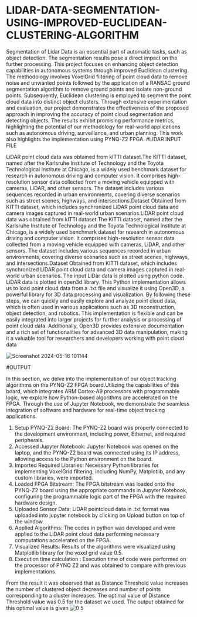# LIDAR-DATA-SEGMENTATION-USING-IMPROVED-EUCLIDEAN-CLUSTERING-ALGORITHM

Segmentation of Lidar Data is an essential part of automatic tasks, such as object detection.
The segmentation results pose a direct impact on the further processing.
This project focuses on enhancing object detection capabilities in autonomous systems
through improved Euclidean clustering. The methodology involves VoxelGrid filtering of
point cloud data to remove noise and unwanted points followed by the application of a
RANSAC ground segmentation algorithm to remove ground points and isolate non-ground
points. Subsequently, Euclidean clustering is employed to segment the point cloud data
into distinct object clusters. Through extensive experimentation and evaluation, our project
demonstrates the effectiveness of the proposed approach in improving the accuracy of point
cloud segmentation and detecting objects. The results exhibit promising performance metrics,
highlighting the potential of our methodology for real-world applications such as autonomous
driving, surveillance, and urban planning.
This work also highlights the implementation using PYNQ-Z2
FPGA.
#LIDAR INPUT FILE

LiDAR point cloud data was obtained from kITTI dataset.The KITTI dataset, named after the
Karlsruhe Institute of Technology and the Toyota Technological Institute at Chicago, is a widely
used benchmark dataset for research in autonomous driving and computer vision. It comprises
high-resolution sensor data collected from a moving vehicle equipped with cameras, LiDAR,
and other sensors. The dataset includes various sequences recorded in urban environments,
covering diverse scenarios such as street scenes, highways, and intersections.Dataset Obtained
from KITTI dataset, which includes synchronized LiDAR point cloud data and camera images
captured in real-world urban scenarios.LiDAR point cloud data was obtained from kITTI dataset.The KITTI dataset, named after the
Karlsruhe Institute of Technology and the Toyota Technological Institute at Chicago, is a widely
used benchmark dataset for research in autonomous driving and computer vision. It comprises
high-resolution sensor data collected from a moving vehicle equipped with cameras, LiDAR,
and other sensors. The dataset includes various sequences recorded in urban environments,
covering diverse scenarios such as street scenes, highways, and intersections.Dataset Obtained
from KITTI dataset, which includes synchronized LiDAR point cloud data and camera images
captured in real-world urban scenarios.
The input LiDar data is plotted using python code. LiDAR data is plotted in open3d library.
This Python implementation allows us to load point cloud data from a .txt file and visualize it
using Open3D, a powerful library for 3D data processing and visualization. By following these
steps, we can quickly and easily explore and analyze point cloud data, which is often used in
various applications such as 3D reconstruction, object detection, and robotics.
This implementation is flexible and can be easily integrated into larger projects for further analysis or processing of point cloud data. Additionally, Open3D provides extensive documentation
and a rich set of functionalities for advanced 3D data manipulation, making it a valuable tool
for researchers and developers working with point cloud data

![Screenshot 2024-05-16 101144](https://github.com/abutha/LIDAR-DATA-SEGMENTATION-USING-IMPROVED-EUCLIDEAN-CLUSTERING-ALGORITHM/assets/75900173/f57a78eb-e20a-44be-b7e1-eb0b4cf140d9)


#OUTPUT

In this section, we delve into the implementation of our object tracking algorithms on
the PYNQ-Z2 FPGA board.Utilizing the capabilities of this board, which integrates ARM
Cortex-A9 processors with programmable logic, we explore how Python-based algorithms are
accelerated on the FPGA. Through the use of Jupyter Notebook, we demonstrate the seamless
integration of software and hardware for real-time object tracking applications.
1. Setup PYNQ-Z2 Board: The PYNQ-Z2 board was properly connected to the development
environment, including power, Ethernet, and required peripherals.
2. Accessed Jupyter Notebook: Jupyter Notebook was opened on the laptop, and the PYNQ-Z2
board was connected using its IP address, allowing access to the Python environment on the
board.
3. Imported Required Libraries: Necessary Python libraries for implementing VoxelGrid
filtering, including NumPy, Matplotlib, and any custom libraries, were imported.
4. Loaded FPGA Bitstream: The FPGA bitstream was loaded onto the PYNQ-Z2 board using
the appropriate commands in Jupyter Notebook, configuring the programmable logic part of
the FPGA with the required hardware design.
6. Uploaded Sensor Data: LiDAR pointcloud data in .txt format was uploaded into jupyter
notebook by clicking on Upload button on top of the window.
7. Applied Algorithms: The codes in python was developed and
were applied to the LiDAR point cloud data performing necessary computations accelerated on
the FPGA.
8. Visualized Results: Results of the algorithms were visualized using
Matplotlib library for the voxel grid value 0.5.
9. Execution time calculation : Execution time of code were performed on the
processor of PYNQ Z2 and was obtained to compare with previous implementations.


From the result it was observed that as Distance Threshold value increases the number
of clustered object decreases and number of points corresponding to a cluster increases. The
optimal value of Distance Threshold value was 0.5 for the dataset we used. The output obtained
for this optimal value is given
![0 5](https://github.com/abutha/LIDAR-DATA-SEGMENTATION-USING-IMPROVED-EUCLIDEAN-CLUSTERING-ALGORITHM/assets/75900173/cc7c6769-1abf-4628-8e24-e2bb9fe47d98)




